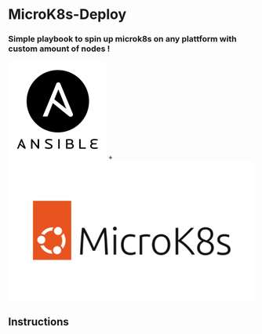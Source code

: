 # MicroK8s-Deploy

### Simple playbook to spin up microk8s on any plattform with custom amount of nodes !


![](./docs/images/Ansible_Logo.png) + ![](./docs/images/microk8s-logo.webp)

## Instructions
